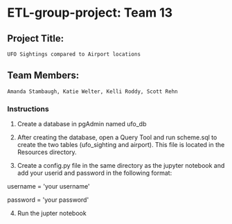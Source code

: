 # ETL-group-project: Team 13
## Project Title:

    UFO Sightings compared to Airport locations


## Team Members: 

    Amanda Stambaugh, Katie Welter, Kelli Roddy, Scott Rehn


### Instructions
1. Create a database in pgAdmin named ufo_db


2. After creating the database, open a Query Tool and run scheme.sql to create the two tables (ufo_sighting and airport). This file is located in the Resources directory.


3. Create a config.py file in the same directory as the jupyter notebook and add your userid and password in the following format:

username = 'your username'
    
password = 'your password'

4. Run the jupter notebook